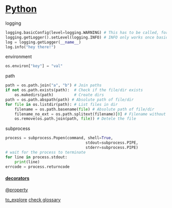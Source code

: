 # [Python](https://www.tutorialspoint.com/python/)

logging
```python
logging.basicConfig(level=logging.WARNING) # This has to be called, for unknown reasons
logging.getLogger().setLevel(logging.INFO) # INFO only works once basicConfig is set
log = logging.getLogger(__name__)
log.info("hey there!")
```

environment
```python
os.environ["key"] = "val"
```

path
```python
path = os.path.join("a", "b") # Join paths
if not os.path.exists(path):  # Check if the file/dir exists
    os.makedirs(path)         # Create dirs
path = os.path.abspath(path) # Absolute path of file/dir
for file in os.listdir(path): # List files in dir    
    filename = os.path.basename(file) # Absolute path of file/dir
    filename_no_ext = os.path.splitext(filename)[0] # Filename without extension
    os.remove(os.path.join(path, file)) # Detele the file
```

subprocess
```python
process = subprocess.Popen(command, shell=True,
                                   stdout=subprocess.PIPE,
                                   stderr=subprocess.PIPE)
# wait for the process to terminate
for line in process.stdout:
    print(line)
errcode = process.returncode
```

#### [decorators](https://github.com/lord63/awesome-python-decorator)
[@property](https://www.programiz.com/python-programming/property)

[to_explore](https://www.codingame.com/playgrounds/500/advanced-python-features)
[check glossary](https://docs.python.org/2/glossary.html#term-duck-typing)
